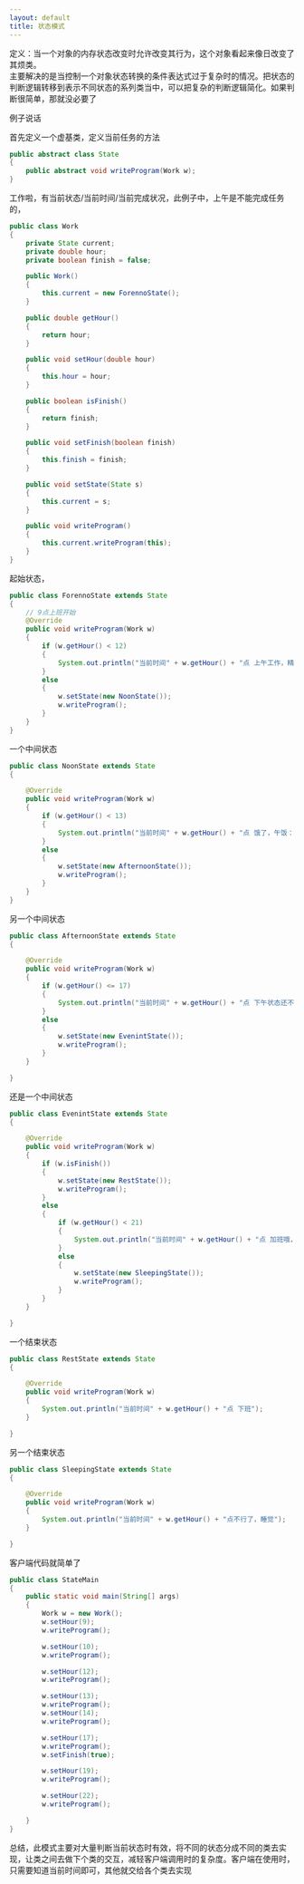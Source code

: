 ```yaml
---
layout: default
title: 状态模式
---
```



定义：当一个对象的内存状态改变时允许改变其行为，这个对象看起来像日改变了其烦类。  
主要解决的是当控制一个对象状态转换的条件表达式过于复杂时的情况。把状态的判断逻辑转移到表示不同状态的系列类当中，可以把复杂的判断逻辑简化。如果判断很简单，那就没必要了


例子说话

首先定义一个虚基类，定义当前任务的方法
```java
public abstract class State
{
	public abstract void writeProgram(Work w);
}
```


工作啦，有当前状态/当前时间/当前完成状况，此例子中，上午是不能完成任务的，
```java
public class Work
{
	private State current;
	private double hour;
	private boolean finish = false;

	public Work()
	{
		this.current = new ForennoState();
	}

	public double getHour()
	{
		return hour;
	}

	public void setHour(double hour)
	{
		this.hour = hour;
	}

	public boolean isFinish()
	{
		return finish;
	}

	public void setFinish(boolean finish)
	{
		this.finish = finish;
	}

	public void setState(State s)
	{
		this.current = s;
	}

	public void writeProgram()
	{
		this.current.writeProgram(this);
	}
}
```


起始状态，
```java
public class ForennoState extends State
{
	// 9点上班开始
	@Override
	public void writeProgram(Work w)
	{
		if (w.getHour() < 12)
		{
			System.out.println("当前时间" + w.getHour() + "点 上午工作，精神百倍");
		}
		else
		{
			w.setState(new NoonState());
			w.writeProgram();
		}
	}
}
```


一个中间状态
```java
public class NoonState extends State
{

	@Override
	public void writeProgram(Work w)
	{
		if (w.getHour() < 13)
		{
			System.out.println("当前时间" + w.getHour() + "点 饿了，午饭：犯困，午休");
		}
		else
		{
			w.setState(new AfternoonState());
			w.writeProgram();
		}
	}
}
```



另一个中间状态
```java
public class AfternoonState extends State
{

	@Override
	public void writeProgram(Work w)
	{
		if (w.getHour() <= 17)
		{
			System.out.println("当前时间" + w.getHour() + "点 下午状态还不错，纬线努力");
		}
		else
		{
			w.setState(new EvenintState());
			w.writeProgram();
		}
	}

}
```



还是一个中间状态
```java
public class EvenintState extends State
{

	@Override
	public void writeProgram(Work w)
	{
		if (w.isFinish())
		{
			w.setState(new RestState());
			w.writeProgram();
		}
		else
		{
			if (w.getHour() < 21)
			{
				System.out.println("当前时间" + w.getHour() + "点 加班哦，疲累之极");
			}
			else
			{
				w.setState(new SleepingState());
				w.writeProgram();
			}
		}
	}

}
```



一个结束状态
```java
public class RestState extends State
{

	@Override
	public void writeProgram(Work w)
	{
		System.out.println("当前时间" + w.getHour() + "点 下班");
	}

}
```



另一个结束状态
```java
public class SleepingState extends State
{

	@Override
	public void writeProgram(Work w)
	{
		System.out.println("当前时间" + w.getHour() + "点不行了，睡觉");
	}

}
```


客户端代码就简单了
```java
public class StateMain
{
	public static void main(String[] args)
	{
		Work w = new Work();
		w.setHour(9);
		w.writeProgram();

		w.setHour(10);
		w.writeProgram();

		w.setHour(12);
		w.writeProgram();

		w.setHour(13);
		w.writeProgram();
		w.setHour(14);
		w.writeProgram();

		w.setHour(17);
		w.writeProgram();
		w.setFinish(true);

		w.setHour(19);
		w.writeProgram();

		w.setHour(22);
		w.writeProgram();

	}
}
```

总结，此模式主要对大量判断当前状态时有效，将不同的状态分成不同的类去实现，让类之间去做下个类的交互，减轻客户端调用时的复杂度。客户端在使用时，只需要知道当前时间即可，其他就交给各个类去实现

